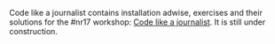 Code like a journalist contains installation adwise, exercises and their solutions for the #nr17 workshop: [Code like a journalist](https://nr17.sched.com/event/AHAu/code-like-a-journalist-einsteigerworkshop-programmieren-und-datenanalyse). It is still under construction.
